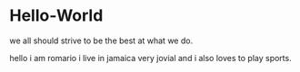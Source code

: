 # Hello-World
we all should strive to be the best at what we do.

hello i am romario i live in jamaica very jovial and i also loves to play sports.
